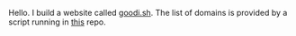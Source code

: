 Hello. I build a website called [goodi.sh](https://goodi.sh). The list of domains is provided by a script running in [this](https://github.com/codeandclay/goodi.sh-names) repo.
